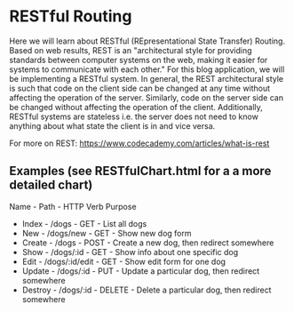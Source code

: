 # RESTful Routing
Here we will learn about RESTful (REpresentational State Transfer) Routing. 
Based on web results, REST is an "architectural style for providing standards between computer systems on the web, making it easier for systems to communicate with each other."
For this blog application, we will be implementing a RESTful system.
In general, the REST architectural style is such that code on the client side can be changed at any time without affecting the operation of the server. Similarly, code on the server side can be changed without affecting the operation of the client.
Additionally, RESTful systems are stateless i.e. the server does not need to know anything about what state the client is in and vice versa.

For more on REST: https://www.codecademy.com/articles/what-is-rest

## Examples (see RESTfulChart.html for a a more detailed chart)
Name - Path - HTTP Verb Purpose
* Index - /dogs - GET - List all dogs
* New - /dogs/new - GET - Show new dog form
* Create - /dogs - POST - Create a new dog, then redirect somewhere
* Show - /dogs/:id - GET - Show info about one specific dog
* Edit - /dogs/:id/edit - GET - Show edit form for one dog
* Update - /dogs/:id - PUT - Update a particular dog, then redirect somewhere
* Destroy - /dogs/:id - DELETE - Delete a particular dog, then redirect somewhere